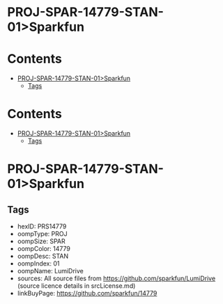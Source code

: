 
PROJ-SPAR-14779-STAN-01>Sparkfun
================================

Contents
========

* [PROJ-SPAR-14779-STAN-01>Sparkfun](#proj-spar-14779-stan-01sparkfun)
	* [Tags](#tags)

Contents
========

* [PROJ-SPAR-14779-STAN-01>Sparkfun](#proj-spar-14779-stan-01sparkfun)
	* [Tags](#tags)

# PROJ-SPAR-14779-STAN-01>Sparkfun

## Tags

- hexID: PRS14779
- oompType: PROJ
- oompSize: SPAR
- oompColor: 14779
- oompDesc: STAN
- oompIndex: 01
- oompName: LumiDrive
- sources: All source files from https://github.com/sparkfun/LumiDrive (source licence details in srcLicense.md)
- linkBuyPage: https://github.com/sparkfun/14779
